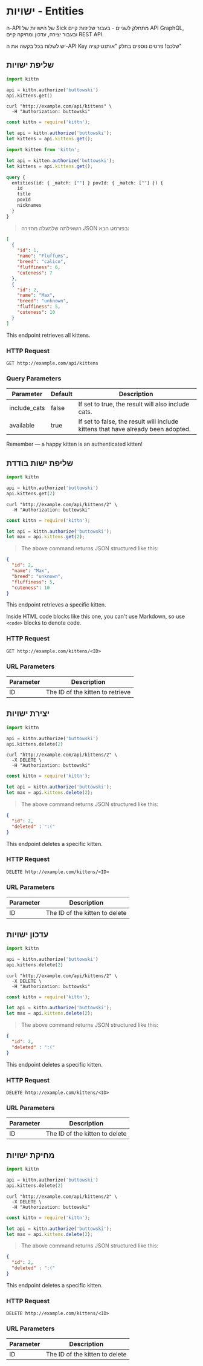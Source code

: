
# ישויות - Entities
ה-API של הישויות של Sick מתחלק לשניים - בעבור שליפות קיים API GraphQL, ובעבור יצירה, עדכון ומחיקה קיים REST API.

<aside class="notice">יש לשלוח בכל בקשה את ה-API Key שלכם! פרטים נוספים בחלק "אותנטיקציה"</aside>

## שליפת ישויות

```python
import kittn

api = kittn.authorize('buttowski')
api.kittens.get()
```

```shell
curl "http://example.com/api/kittens" \
  -H "Authorization: buttowski"
```

```javascript
const kittn = require('kittn');

let api = kittn.authorize('buttowski');
let kittens = api.kittens.get();
```

```typescript
import kitten from 'kittn';

let api = kitten.authorize('buttowski');
let kittens = api.kittens.get();
```

```graphql
query {
  entities(id: { _match: [""] } povId: { _match: [""] }) {
    id
    title
    povId
    nicknames
  }
}
```

> השאילתה שלמעלה מחזירה JSON בפורמט הבא:

```json
[
  {
    "id": 1,
    "name": "Fluffums",
    "breed": "calico",
    "fluffiness": 6,
    "cuteness": 7
  },
  {
    "id": 2,
    "name": "Max",
    "breed": "unknown",
    "fluffiness": 5,
    "cuteness": 10
  }
]
```

This endpoint retrieves all kittens.

### HTTP Request

`GET http://example.com/api/kittens`

### Query Parameters

Parameter | Default | Description
--------- | ------- | -----------
include_cats | false | If set to true, the result will also include cats.
available | true | If set to false, the result will include kittens that have already been adopted.

<aside class="success">
Remember — a happy kitten is an authenticated kitten!
</aside>

## שליפת ישות בודדת

```python
import kittn

api = kittn.authorize('buttowski')
api.kittens.get(2)
```

```shell
curl "http://example.com/api/kittens/2" \
  -H "Authorization: buttowski"
```

```javascript
const kittn = require('kittn');

let api = kittn.authorize('buttowski');
let max = api.kittens.get(2);
```

> The above command returns JSON structured like this:

```json
{
  "id": 2,
  "name": "Max",
  "breed": "unknown",
  "fluffiness": 5,
  "cuteness": 10
}
```

This endpoint retrieves a specific kitten.

<aside class="warning">Inside HTML code blocks like this one, you can't use Markdown, so use <code>&lt;code&gt;</code> blocks to denote code.</aside>

### HTTP Request

`GET http://example.com/kittens/<ID>`

### URL Parameters

Parameter | Description
--------- | -----------
ID | The ID of the kitten to retrieve

## יצירת ישויות


```python
import kittn

api = kittn.authorize('buttowski')
api.kittens.delete(2)
```

```shell
curl "http://example.com/api/kittens/2" \
  -X DELETE \
  -H "Authorization: buttowski"
```

```javascript
const kittn = require('kittn');

let api = kittn.authorize('buttowski');
let max = api.kittens.delete(2);
```

> The above command returns JSON structured like this:

```json
{
  "id": 2,
  "deleted" : ":("
}
```

This endpoint deletes a specific kitten.

### HTTP Request

`DELETE http://example.com/kittens/<ID>`

### URL Parameters

Parameter | Description
--------- | -----------
ID | The ID of the kitten to delete



## עדכון ישויות


```python
import kittn

api = kittn.authorize('buttowski')
api.kittens.delete(2)
```

```shell
curl "http://example.com/api/kittens/2" \
  -X DELETE \
  -H "Authorization: buttowski"
```

```javascript
const kittn = require('kittn');

let api = kittn.authorize('buttowski');
let max = api.kittens.delete(2);
```

> The above command returns JSON structured like this:

```json
{
  "id": 2,
  "deleted" : ":("
}
```

This endpoint deletes a specific kitten.

### HTTP Request

`DELETE http://example.com/kittens/<ID>`

### URL Parameters

Parameter | Description
--------- | -----------
ID | The ID of the kitten to delete




## מחיקת ישויות


```python
import kittn

api = kittn.authorize('buttowski')
api.kittens.delete(2)
```

```shell
curl "http://example.com/api/kittens/2" \
  -X DELETE \
  -H "Authorization: buttowski"
```

```javascript
const kittn = require('kittn');

let api = kittn.authorize('buttowski');
let max = api.kittens.delete(2);
```

> The above command returns JSON structured like this:

```json
{
  "id": 2,
  "deleted" : ":("
}
```

This endpoint deletes a specific kitten.

### HTTP Request

`DELETE http://example.com/kittens/<ID>`

### URL Parameters

Parameter | Description
--------- | -----------
ID | The ID of the kitten to delete

